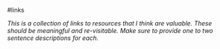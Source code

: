 #links

*This is a collection of links to resources that I think are valuable. These should be meaningful and re-visitable. Make sure to provide one to two sentence descriptions for each.*

